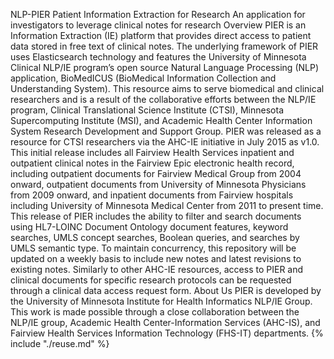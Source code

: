 
NLP-PIER
Patient Information Extraction for Research
An application for investigators to leverage clinical notes for research
Overview
PIER is an Information Extraction (IE) platform that provides direct access to patient data stored in free text of clinical notes. The underlying framework of PIER uses Elasticsearch technology and features the University of Minnesota Clinical NLP/IE program’s open source Natural Language Processing (NLP) application, BioMedICUS (BioMedical Information Collection and Understanding System). This resource aims to serve biomedical and clinical researchers and is a result of the collaborative efforts between the NLP/IE program, Clinical Translational Science Institute (CTSI), Minnesota Supercomputing Institute (MSI), and Academic Health Center Information System Research Development and Support Group.
PIER was released as a resource for CTSI researchers via the AHC-IE initiative in July 2015 as v1.0. This initial release includes all Fairview Health Services inpatient and outpatient clinical notes in the Fairview Epic electronic health record, including outpatient documents for Fairview Medical Group from 2004 onward, outpatient documents from University of Minnesota Physicians from 2009 onward, and inpatient documents from Fairview hospitals including University of Minnesota Medical Center from 2011 to present time. This release of PIER includes the ability to filter and search documents using HL7-LOINC Document Ontology document features, keyword searches, UMLS concept searches, Boolean queries, and searches by UMLS semantic type. To maintain concurrency, this repository will be updated on a weekly basis to include new notes and latest revisions to existing notes.
Similarly to other AHC-IE resources, access to PIER and clinical documents for specific research protocols can be requested through a clinical data access request form.
About Us
PIER is developed by the University of Minnesota Institute for Health Informatics NLP/IE Group. This work is made possible through a close collaboration between the NLP/IE group, Academic Health Center-Information Services (AHC-IS), and Fairview Health Services Information Technology (FHS-IT) departments.
{% include "./reuse.md" %}
